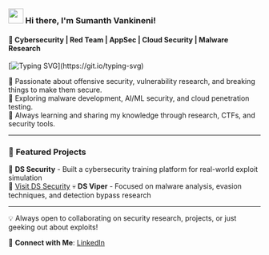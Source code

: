 ### <img src="https://media.giphy.com/media/hvRJCLFzcasrR4ia7z/giphy.gif" width="30px"> Hi there, I'm Sumanth Vankineni!

#### 🚀 Cybersecurity | Red Team | AppSec | Cloud Security | Malware Research

[![Typing SVG](https://readme-typing-svg.herokuapp.com?color=%23F70000&size=22&center=true&vCenter=true&lines=Security+Researcher;Red+Teamer;Cloud+Security;Malware+Analysis;Always+Learning!)](https://git.io/typing-svg)

🔹 Passionate about offensive security, vulnerability research, and breaking things to make them secure.  
🔹 Exploring malware development, AI/ML security, and cloud penetration testing.  
🔹 Always learning and sharing my knowledge through research, CTFs, and security tools.

---

### 🚀 **Featured Projects**

🚀 **DS Security** - Built a cybersecurity training platform for real-world exploit simulation  
🔗 [Visit DS Security](https://thedssecurity.com)
💀 **DS Viper** - Focused on malware analysis, evasion techniques, and detection bypass research  

---

💡 Always open to collaborating on security research, projects, or just geeking out about exploits! 

🔗 **Connect with Me**: [LinkedIn](https://www.linkedin.com/in/sumanthvankineni/)
